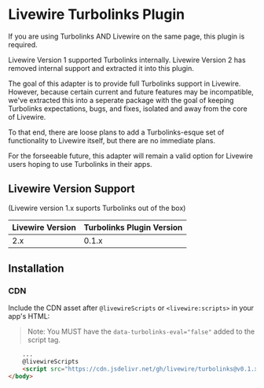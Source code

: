 # Livewire Turbolinks Plugin

If you are using Turbolinks AND Livewire on the same page, this plugin is required.

Livewire Version 1 supported Turbolinks internally. Livewire Version 2 has removed internal support and extracted it into this plugin.

The goal of this adapter is to provide full Turbolinks support in Livewire. However, because certain current and future features may be incompatible, we've extracted this into a seperate package with the goal of keeping Turbolinks expectations, bugs, and fixes, isolated and away from the core of Livewire.

To that end, there are loose plans to add a Turbolinks-esque set of functionality to Livewire itself, but there are no immediate plans.

For the forseeable future, this adapter will remain a valid option for Livewire users hoping to use Turbolinks in their apps.

## Livewire Version Support
(Livewire version 1.x suports Turbolinks out of the box)

Livewire Version | Turbolinks Plugin Version
--- | ---
2.x | 0.1.x

## Installation
### CDN
Include the CDN asset after `@livewireScripts` or  `<livewire:scripts>` in your app's HTML:

> Note: You MUST have the `data-turbolinks-eval="false"` added to the script tag.

```html
    ...
    @livewireScripts
    <script src="https://cdn.jsdelivr.net/gh/livewire/turbolinks@v0.1.x/dist/livewire-turbolinks.js" data-turbolinks-eval="false"></script>
</body>
```
